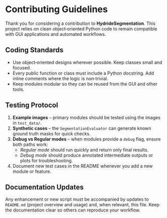 # Contributing Guidelines

Thank you for considering a contribution to **HydrideSegmentation**.  This
project relies on clean object‑oriented Python code to remain compatible with
GUI applications and automated workflows.

## Coding Standards

- Use object‑oriented designs wherever possible.  Keep classes small and focused.
- Every public function or class must include a Python docstring.  Add inline
  comments where the logic is non‑trivial.
- Keep modules modular so they can be reused from the GUI and other tools.

## Testing Protocol

1. **Example images** – primary modules should be tested using the images in
   `test_data/`.
2. **Synthetic cases** – the `SegmentationEvaluator` can generate known ground
   truth masks for quick checks.
3. **Debug vs Regular modes** – when modules provide a `debug` flag, ensure both
   paths work:
   - *Regular mode* should run quickly and return only final results.
   - *Debug mode* should produce annotated intermediate outputs or plots for
     troubleshooting.
4. Document new test cases in the README whenever you add a new module or
   feature.

## Documentation Updates

Any enhancement or new script must be accompanied by updates to
`README.md` (project overview and usage) and, when relevant, this file.  Keep
the documentation clear so others can reproduce your workflow.
